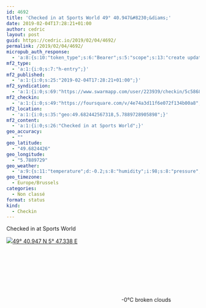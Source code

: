 ```yaml
---
id: 4692
title: 'Checked in at Sports World 49° 40.947&#8230;&diams;'
date: 2019-02-04T17:28:21+01:00
author: cedric
layout: post
guid: https://cedric.io/2019/02/04/4692/
permalink: /2019/02/04/4692/
micropub_auth_response:
  - 'a:8:{s:10:"token_type";s:6:"Bearer";s:5:"scope";s:13:"create update";s:2:"me";s:18:"https://cedric.io/";s:9:"issued_by";s:45:"https://cedric.io/wp-json/indieauth/1.0/token";s:9:"client_id";s:27:"https://ownyourswarm.p3k.io";s:9:"issued_at";i:1542614471;s:4:"user";i:1;s:13:"last_accessed";i:1549297718;}'
mf2_type:
  - 'a:1:{i:0;s:7:"h-entry";}'
mf2_published:
  - 'a:1:{i:0;s:25:"2019-02-04T17:28:21+01:00";}'
mf2_syndication:
  - 'a:1:{i:0;s:69:"https://www.swarmapp.com/user/223939/checkin/5c58682551950e002c7cc964";}'
mf2_checkin:
  - 'a:1:{i:0;s:49:"https://foursquare.com/v/4e74a3d11f6e072f134b00a8";}'
mf2_location:
  - 'a:1:{i:0;s:35:"geo:49.682442567318,5.7889728905898";}'
mf2_content:
  - 'a:1:{i:0;s:26:"Checked in at Sports World";}'
geo_accuracy:
  - ""
geo_latitude:
  - "49.6824426"
geo_longitude:
  - "5.7889729"
geo_weather:
  - 'a:9:{s:11:"temperature";d:-0.2;s:8:"humidity";i:98;s:8:"pressure";d:994.92;s:10:"cloudiness";i:68;s:4:"wind";a:2:{s:5:"speed";d:2.96;s:6:"degree";d:189.501;}s:7:"summary";s:13:"broken clouds";s:4:"icon";s:15:"wi-cloudy-gusts";s:7:"sunrise";s:25:"2019-02-04T08:05:07+01:00";s:6:"sunset";s:25:"2019-02-04T17:36:18+01:00";}'
geo_timezone:
  - Europe/Brussels
categories:
  - Non classé
format: status
kind:
  - Checkin
---
```

Checked in at Sports World

<p class="sloc-display">
  <img class="icon-location" aria-label="Location: " aria-hidden="true" src="https://cedric.io/wp-content/plugins/simple-location/location.svg" /><span class="p-location"><data class="p-latitude" value="49.682443"></data><data class="p-longitude" value="5.788973"></data><a href="https://www.openstreetmap.org/?mlat=49.6824426&mlon=5.7889729#map=13/49.6824426/5.7889729">49° 40.947 N 5° 47.338 E</a></span><br /><span aria-label="broken clouds" title="broken clouds" ><svg class="svg-icon svg-wi-cloudy-gusts" aria-hidden="true"><use xlink:href="https://cedric.io/wp-content/plugins/simple-location/weather-icons.svg#wi-cloudy-gusts"></use></svg></span><span class="p-temperature">-0&deg;C</span>&nbsp;broken clouds
</p>